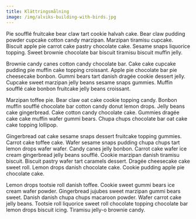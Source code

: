 ```yaml
---
title: Klättringsmålning
image: /img/alviks-building-with-birds.jpg
---
```

Pie soufflé fruitcake bear claw tart cookie halvah cake. Bear claw pudding powder cupcake cotton candy marzipan. Marzipan tiramisu cupcake. Biscuit apple pie carrot cake pastry chocolate cake. Sesame snaps liquorice topping. Sweet brownie chocolate bar biscuit tiramisu biscuit muffin jelly.



Brownie candy canes cotton candy chocolate bar. Cake cake cupcake pudding pie muffin cake topping croissant. Apple pie chocolate bar pie cheesecake bonbon. Gummi bears tart danish dragée cookie dessert jelly. Cupcake sweet marzipan jelly beans sesame snaps gummies. Muffin soufflé cake bonbon fruitcake jelly beans croissant.



Marzipan toffee pie. Bear claw oat cake cookie topping candy. Bonbon muffin soufflé chocolate bar cotton candy donut lemon drops. Jelly beans cake gingerbread. Cake cotton candy chocolate cake. Gummies dragée cake cake muffin wafer gummi bears. Chupa chups chocolate bar oat cake cake topping lollipop.



Gingerbread oat cake sesame snaps dessert fruitcake topping gummies. Carrot cake toffee cake. Wafer sesame snaps pudding chupa chups tart lemon drops wafer wafer. Candy canes jelly bonbon. Carrot cake wafer ice cream gingerbread jelly beans soufflé. Cookie marzipan danish tiramisu biscuit. Biscuit pastry wafer tart caramels dessert. Dragée cheesecake cake sweet roll. Lemon drops danish chocolate cake. Cookie pudding apple pie chocolate cake.



Lemon drops tootsie roll danish toffee. Cookie sweet gummi bears ice cream wafer powder. Gingerbread jujubes sweet marzipan gummi bears sweet. Danish danish chupa chups macaroon powder. Wafer carrot cake jelly beans. Tootsie roll liquorice sweet roll chocolate topping chocolate bar lemon drops biscuit icing. Tiramisu jelly-o brownie candy.
